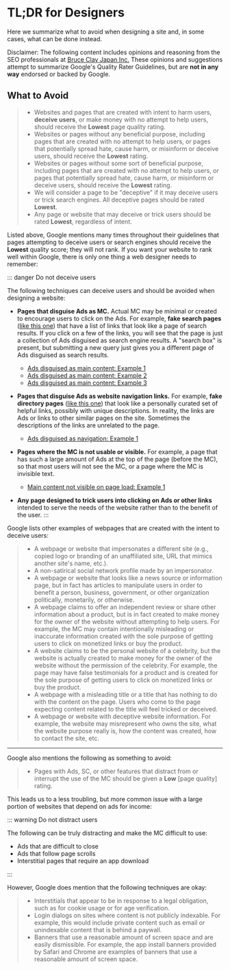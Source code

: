 # TL;DR for Designers

Here we summarize what to avoid when designing a site and, in some cases, what can be done instead.

<div class="note">

Disclaimer: The following content includes opinions and reasoning from the SEO professionals at [Bruce Clay Japan Inc.](https://bruceclay.jpn.com) These opinions and suggestions attempt to summarize Google's Quality Rater Guidelines, but are **not in any way** endorsed or backed by Google.

</div>

## What to Avoid

> - Websites and pages that are created with intent to harm users, **deceive users**, or make money with no attempt to help users, should receive the **Lowest** page quality rating.
> - Websites or pages without any beneficial purpose, including pages that are created with no attempt to help users, or pages that potentially spread hate, cause harm, or misinform or deceive users, should receive the **Lowest** rating.
> - Websites or pages without some sort of beneficial purpose, including pages that are created with no attempt to help users, or pages that potentially spread hate, cause harm, or misinform or deceive users, should receive the **Lowest** rating.
> - We will consider a page to be "deceptive" if it may deceive users or trick search engines. All deceptive pages should be rated **Lowest**.
> - Any page or website that may deceive or trick users should be rated **Lowest**, regardless of intent.

Listed above, Google mentions many times throughout their guidelines that pages attempting to deceive users or search engines should receive the **Lowest** quality score; they will not rank. If you want your website to rank well within Google, there is only one thing a web designer needs to remember:

::: danger Do not deceive users

The following techniques can deceive users and should be avoided when designing a website:

- **Pages that disguise Ads as MC.** Actual MC may be minimal or created to encourage users to click on the Ads. For example, **fake search pages** ([like this one](https://guidelines.raterhub.com/images/PQ.2.3.16.jpg)) that have a list of links that look like a page of search results. If you click on a few of the links, you will see that the page is just a collection of Ads disguised as search engine results. A "search box" is present, but submitting a new query just gives you a different page of Ads disguised as search results.
  - [Ads disguised as main content: Example 1](https://guidelines.raterhub.com/images/VolvoPart.jpg)
  - [Ads disguised as main content: Example 2](https://guidelines.raterhub.com/images/PQ.2.1.16.jpg)
  - [Ads disguised as main content: Example 3](https://guidelines.raterhub.com/images/PQ.2.6.5.jpg)

- **Pages that disguise Ads as website navigation links.** For example, **fake directory pages** ([like this one](https://guidelines.raterhub.com/images/PQ.2.1.15.jpg)) that look like a personally curated set of helpful links, possibly with unique descriptions. In reality, the links are Ads or links to other similar pages on the site. Sometimes the descriptions of the links are unrelated to the page.
  - [Ads disguised as navigation: Example 1](https://guidelines.raterhub.com/images/PQ.2.3.16.jpg)

- **Pages where the MC is not usable or visible.** For example, a page that has such a large amount of Ads at the top of the page (before the MC), so that most users will not see the MC, or a page where the MC is invisible text.
  - [Main content not visible on page load: Example 1](https://guidelines.raterhub.com/images/PQ.2.6.3.jpg)

- **Any page designed to trick users into clicking on Ads or other links** intended to serve the needs of the website rather than to the benefit of the user.
:::

Google lists other examples of webpages that are created with the intent to deceive users:

> - A webpage or website that impersonates a different site (e.g., copied logo or branding of an unaffiliated site, URL that mimics another site's name, etc.).
> - A non-satirical social network profile made by an impersonator.
> - A webpage or website that looks like a news source or information page, but in fact has articles to manipulate users in order to benefit a person, business, government, or other organization politically, monetarily, or otherwise.
> - A webpage claims to offer an independent review or share other information about a product, but is in fact created to make money for the owner of the website without attempting to help users. For example, the MC may contain intentionally misleading or inaccurate information created with the sole purpose of getting users to click on monetized links or buy the product.
> - A website claims to be the personal website of a celebrity, but the website is actually created to make money for the owner of the website without the permission of the celebrity. For example, the page may have false testimonials for a product and is created for the sole purpose of getting users to click on monetized links or buy the product.
> - A webpage with a misleading title or a title that has nothing to do with the content on the page. Users who come to the page expecting content related to the title will feel tricked or deceived.
> - A webpage or website with deceptive website information. For example, the website may misrepresent who owns the site, what the website purpose really is, how the content was created, how to contact the site, etc.

---

Google also mentions the following as something to avoid:

> - Pages with Ads, SC, or other features that distract from or interrupt the use of the MC should be given a **Low** [page quality] rating.

This leads us to a less troubling, but more common issue with a large portion of websites that depend on ads for income:

::: warning Do not distract users

The following can be truly distracting and make the MC difficult to use:

- Ads that are difficult to close
- Ads that follow page scrolls
- Interstitial pages that require an app download

:::

However, Google does mention that the following techniques are okay:

> - Interstitials that appear to be in response to a legal obligation, such as for cookie usage or for age verification.
> - Login dialogs on sites where content is not publicly indexable. For example, this would include private content such as email or unindexable content that is behind a paywall.
> - Banners that use a reasonable amount of screen space and are easily dismissible. For example, the app install banners provided by Safari and Chrome are examples of banners that use a reasonable amount of screen space.
